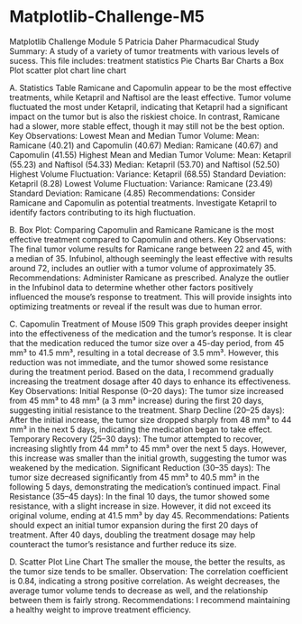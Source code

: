 # Matplotlib-Challenge-M5
Matplotlib Challenge Module 5 
Patricia Daher
Pharmacudical Study
Summary: A study of a variety of tumor treatments with various levels of sucess. 
This file includes: 
  treatment statistics
  Pie Charts
  Bar Charts
  a Box Plot
  scatter plot chart
  line chart

A. Statistics Table
    Ramicane and Capomulin appear to be the most effective treatments, while Ketapril and Naftisol are the least effective. Tumor volume fluctuated the most under Ketapril, indicating that Ketapril had a significant impact on the tumor but is also the riskiest choice. In contrast, Ramicane had a slower, more stable effect, though it may still not be the best option.
Key Observations:
    Lowest Mean and Median Tumor Volume:
        Mean: Ramicane (40.21) and Capomulin (40.67)
        Median: Ramicane (40.67) and Capomulin (41.55)
    Highest Mean and Median Tumor Volume:
        Mean: Ketapril (55.23) and Naftisol (54.33)
        Median: Ketapril (53.70) and Naftisol (52.50)
    Highest Volume Fluctuation:
        Variance: Ketapril (68.55)
        Standard Deviation: Ketapril (8.28)
    Lowest Volume Fluctuation:
        Variance: Ramicane (23.49)
    Standard Deviation: Ramicane (4.85)
Recommendations:
    Consider Ramicane and Capomulin as potential treatments.
    Investigate Ketapril to identify factors contributing to its high fluctuation.

B. Box Plot: Comparing Capomulin and Ramicane
    Ramicane is the most effective treatment compared to Capomulin and others.
Key Observations:
    The final tumor volume results for Ramicane range between 22 and 45, with a median of 35.
    Infubinol, although seemingly the least effective with results around 72, includes an outlier with a tumor volume of approximately 35.
Recommendations:
    Administer Ramicane as prescribed.
    Analyze the outlier in the Infubinol data to determine whether other factors positively influenced the mouse’s response to treatment. This will provide insights into optimizing treatments or reveal if the result was due to human error.

C. Capomulin Treatment of Mouse l509
    This graph provides deeper insight into the effectiveness of the medication and the tumor’s response. It is clear that the medication reduced the tumor size over a 45-day period, from 45 mm³ to 41.5 mm³, resulting in a total decrease of 3.5 mm³. However, this reduction was not immediate, and the tumor showed some resistance during the treatment period.
    Based on the data, I recommend gradually increasing the treatment dosage after 40 days to enhance its effectiveness.
Key Observations:
    Initial Response (0–20 days):
        The tumor size increased from 45 mm³ to 48 mm³ (a 3 mm³ increase) during the first 20 days, suggesting initial resistance to the treatment.
    Sharp Decline (20–25 days):
        After the initial increase, the tumor size dropped sharply from 48 mm³ to 44 mm³ in the next 5 days, indicating the medication began to take effect.
    Temporary Recovery (25–30 days):
        The tumor attempted to recover, increasing slightly from 44 mm³ to 45 mm³ over the next 5 days. However, this increase was smaller than the initial growth, suggesting the tumor was weakened by the medication.
    Significant Reduction (30–35 days):
        The tumor size decreased significantly from 45 mm³ to 40.5 mm³ in the following 5 days, demonstrating the medication’s continued impact.
    Final Resistance (35–45 days):
        In the final 10 days, the tumor showed some resistance, with a slight increase in size. However, it did not exceed its original volume, ending at 41.5 mm³ by day 45.
Recommendations:
    Patients should expect an initial tumor expansion during the first 20 days of treatment.
    After 40 days, doubling the treatment dosage may help counteract the tumor’s resistance and further reduce its size.

D. Scatter Plot Line Chart
    The smaller the mouse, the better the results, as the tumor size tends to be smaller.
Observation:
    The correlation coefficient is 0.84, indicating a strong positive correlation. As weight decreases, the average tumor volume tends to decrease as well, and the relationship between them is fairly strong.
Recommendations:
    I recommend maintaining a healthy weight to improve treatment efficiency.

 

